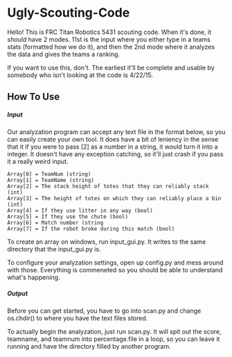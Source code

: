 # Ugly-Scouting-Code
Hello! This is FRC Titan Robotics 5431 scouting code. When it's done, it *should* have 2 modes. 11st is the input where you either type in a teams stats (formatted how we do it), and then the 2nd mode where it analyzes the data and gives the teams a ranking. 

If you want to use this, don't. The earliest it'll be complete and usable by somebody who isn't looking at the code is 4/22/15.

## How To Use

##### Input 

Our analyzation program can accept any text file in the format below, so you can easily create your own tool. It does have a bit of leniency in the sense that it if you were to pass [2] as a number in a string, it would turn it into a integer. It doesn't have any exception catching, so it'll just crash if you pass it a really weird input.
```
Array[0] = TeamNum (string)
Array[1] = TeamName (string)
Array[2] = The stack height of totes that they can reliably stack (int)
Array[3] = The height of totes on which they can reliably place a bin (int)
Array[4] = If they use litter in any way (bool)
Array[5] = If they use the chute (bool)
Array[6] = Match number (string
Array[7] = If the robot broke during this match (bool)
```

To create an array on windows, run input_gui.py. It writes to the same directory that the input_gui.py is.

To configure your analyzation settings, open up config.py and mess around with those. Everything is commeneted so you should be able to understand what's happening.

#####  Output

Before you can get started, you have to go into scan.py and change os.chdir() to where you have the text files stored.

To actually begin the analyzation, just run scan.py. It will spit out the score, teamname, and teamnum into percentage.file in a loop, so you can leave it running and have the directory filled by another program.







